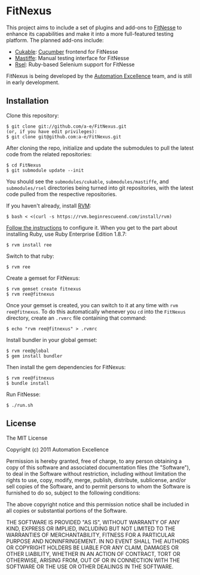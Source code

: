 FitNexus
========

This project aims to include a set of plugins and add-ons to [FitNesse](http://fitnesse.org/)
to enhance its capabilities and make it into a more full-featured testing platform. The
planned add-ons include:

- [Cukable](http://github.com/wapcaplet/cukable): [Cucumber](http://cukes.info)
  frontend for FitNesse
- [Mastiffe](http://github.com/Ken-g6/Mastiffe): Manual testing interface for FitNesse
- [Rsel](http://github.com/a-e/rsel): Ruby-based Selenium support for FitNesse

FitNexus is being developed by the [Automation Excellence](http://github.com/a-e) team, and
is still in early development.


Installation
------------

Clone this repository:

    $ git clone git://github.com/a-e/FitNexus.git
    (or, if you have edit privileges):
    $ git clone git@github.com:a-e/FitNexus.git

After cloning the repo, initialize and update the submodules to pull the latest
code from the related repositories:

    $ cd FitNexus
    $ git submodule update --init

You should see the `submodules/cukable`, `submodules/mastiffe`, and
`submodules/rsel` directories being turned into git repositories, with the
latest code pulled from the respective repositories.

If you haven't already, install [RVM](http://www.beginrescueend.com):

    $ bash < <(curl -s https://rvm.beginrescueend.com/install/rvm)

[Follow the instructions](http://www.beginrescueend.com/rvm/install/) to configure it.
When you get to the part about installing Ruby, use Ruby Enterprise Edition 1.8.7:

    $ rvm install ree

Switch to that ruby:

    $ rvm ree

Create a gemset for FitNexus:

    $ rvm gemset create fitnexus
    $ rvm ree@fitnexus

Once your gemset is created, you can switch to it at any time with `rvm
ree@fitnexus`. To do this automatically whenever you `cd` into the `FitNexus`
directory, create an `.rvmrc` file containing that command:

    $ echo "rvm ree@fitnexus" > .rvmrc

Install bundler in your global gemset:

    $ rvm ree@global
    $ gem install bundler

Then install the gem dependencies for FitNexus:

    $ rvm ree@fitnexus
    $ bundle install

Run FitNesse:

    $ ./run.sh


License
-------
The MIT License

Copyright (c) 2011 Automation Excellence

Permission is hereby granted, free of charge, to any person obtaining
a copy of this software and associated documentation files (the
"Software"), to deal in the Software without restriction, including
without limitation the rights to use, copy, modify, merge, publish,
distribute, sublicense, and/or sell copies of the Software, and to
permit persons to whom the Software is furnished to do so, subject to
the following conditions:

The above copyright notice and this permission notice shall be
included in all copies or substantial portions of the Software.

THE SOFTWARE IS PROVIDED "AS IS", WITHOUT WARRANTY OF ANY KIND,
EXPRESS OR IMPLIED, INCLUDING BUT NOT LIMITED TO THE WARRANTIES OF
MERCHANTABILITY, FITNESS FOR A PARTICULAR PURPOSE AND
NONINFRINGEMENT. IN NO EVENT SHALL THE AUTHORS OR COPYRIGHT HOLDERS BE
LIABLE FOR ANY CLAIM, DAMAGES OR OTHER LIABILITY, WHETHER IN AN ACTION
OF CONTRACT, TORT OR OTHERWISE, ARISING FROM, OUT OF OR IN CONNECTION
WITH THE SOFTWARE OR THE USE OR OTHER DEALINGS IN THE SOFTWARE.

